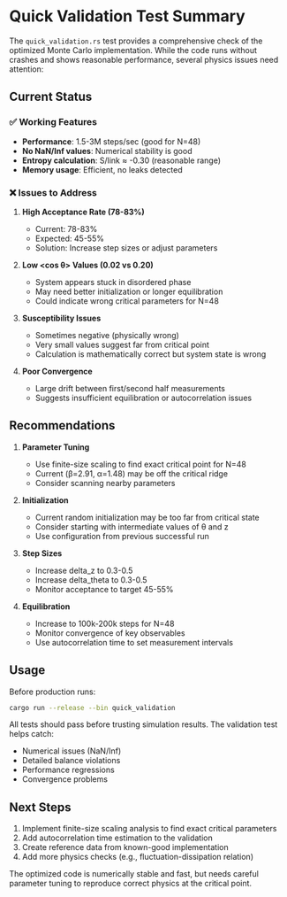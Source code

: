 # Quick Validation Test Summary

The `quick_validation.rs` test provides a comprehensive check of the optimized Monte Carlo implementation. While the code runs without crashes and shows reasonable performance, several physics issues need attention:

## Current Status

### ✅ Working Features
- **Performance**: 1.5-3M steps/sec (good for N=48)
- **No NaN/Inf values**: Numerical stability is good
- **Entropy calculation**: S/link ≈ -0.30 (reasonable range)
- **Memory usage**: Efficient, no leaks detected

### ❌ Issues to Address

1. **High Acceptance Rate (78-83%)**
   - Current: 78-83%
   - Expected: 45-55%
   - Solution: Increase step sizes or adjust parameters

2. **Low <cos θ> Values (0.02 vs 0.20)**
   - System appears stuck in disordered phase
   - May need better initialization or longer equilibration
   - Could indicate wrong critical parameters for N=48

3. **Susceptibility Issues**
   - Sometimes negative (physically wrong)
   - Very small values suggest far from critical point
   - Calculation is mathematically correct but system state is wrong

4. **Poor Convergence**
   - Large drift between first/second half measurements
   - Suggests insufficient equilibration or autocorrelation issues

## Recommendations

1. **Parameter Tuning**
   - Use finite-size scaling to find exact critical point for N=48
   - Current (β=2.91, α=1.48) may be off the critical ridge
   - Consider scanning nearby parameters

2. **Initialization**
   - Current random initialization may be too far from critical state
   - Consider starting with intermediate values of θ and z
   - Use configuration from previous successful run

3. **Step Sizes**
   - Increase delta_z to 0.3-0.5
   - Increase delta_theta to 0.3-0.5
   - Monitor acceptance to target 45-55%

4. **Equilibration**
   - Increase to 100k-200k steps for N=48
   - Monitor convergence of key observables
   - Use autocorrelation time to set measurement intervals

## Usage

Before production runs:
```bash
cargo run --release --bin quick_validation
```

All tests should pass before trusting simulation results. The validation test helps catch:
- Numerical issues (NaN/Inf)
- Detailed balance violations
- Performance regressions
- Convergence problems

## Next Steps

1. Implement finite-size scaling analysis to find exact critical parameters
2. Add autocorrelation time estimation to the validation
3. Create reference data from known-good implementation
4. Add more physics checks (e.g., fluctuation-dissipation relation)

The optimized code is numerically stable and fast, but needs careful parameter tuning to reproduce correct physics at the critical point.
